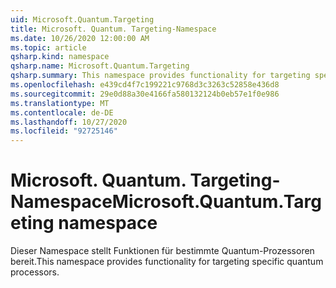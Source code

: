 ```yaml
---
uid: Microsoft.Quantum.Targeting
title: Microsoft. Quantum. Targeting-Namespace
ms.date: 10/26/2020 12:00:00 AM
ms.topic: article
qsharp.kind: namespace
qsharp.name: Microsoft.Quantum.Targeting
qsharp.summary: This namespace provides functionality for targeting specific quantum processors.
ms.openlocfilehash: e439cd4f7c199221c9768d3c3263c52858e436d8
ms.sourcegitcommit: 29e0d88a30e4166fa580132124b0eb57e1f0e986
ms.translationtype: MT
ms.contentlocale: de-DE
ms.lasthandoff: 10/27/2020
ms.locfileid: "92725146"
---
```

# <a name="microsoftquantumtargeting-namespace"></a><span data-ttu-id="eba51-102">Microsoft. Quantum. Targeting-Namespace</span><span class="sxs-lookup"><span data-stu-id="eba51-102">Microsoft.Quantum.Targeting namespace</span></span>

<span data-ttu-id="eba51-103">Dieser Namespace stellt Funktionen für bestimmte Quantum-Prozessoren bereit.</span><span class="sxs-lookup"><span data-stu-id="eba51-103">This namespace provides functionality for targeting specific quantum processors.</span></span>

